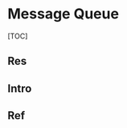 # Message Queue

[TOC]



## Res


## Intro


## Ref
[Demangling message queues]: http://sunsite.uakom.sk/sunworldonline/swol-11-1997/swol-11-insidesolaris.html

